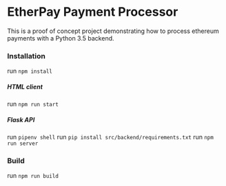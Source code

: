 # EtherPay Payment Processor

This is a proof of concept project demonstrating how to process ethereum payments with a Python 3.5 backend.

### Installation
run `npm install`

##### HTML client
run `npm run start`

##### Flask API
run `pipenv shell`
run `pip install src/backend/requirements.txt`
run `npm run server`

### Build
run `npm run build`
